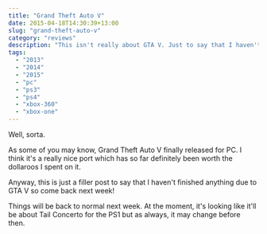 ```yaml
---
title: "Grand Theft Auto V"
date: 2015-04-18T14:30:39+13:00
slug: "grand-theft-auto-v"
category: "reviews"
description: "This isn't really about GTA V. Just to say that I haven't been playing anything else!"
tags:
  - "2013"
  - "2014"
  - "2015"
  - "pc"
  - "ps3"
  - "ps4"
  - "xbox-360"
  - "xbox-one"
---
```


Well, sorta.

As some of you may know, Grand Theft Auto V finally released for PC. I think it's a really nice port which has so far definitely been worth the dollaroos I spent on it.

Anyway, this is just a filler post to say that I haven't finished anything due to GTA V so come back next week!

Things will be back to normal next week. At the moment, it's looking like it'll be about Tail Concerto for the PS1 but as always, it may change before then.
